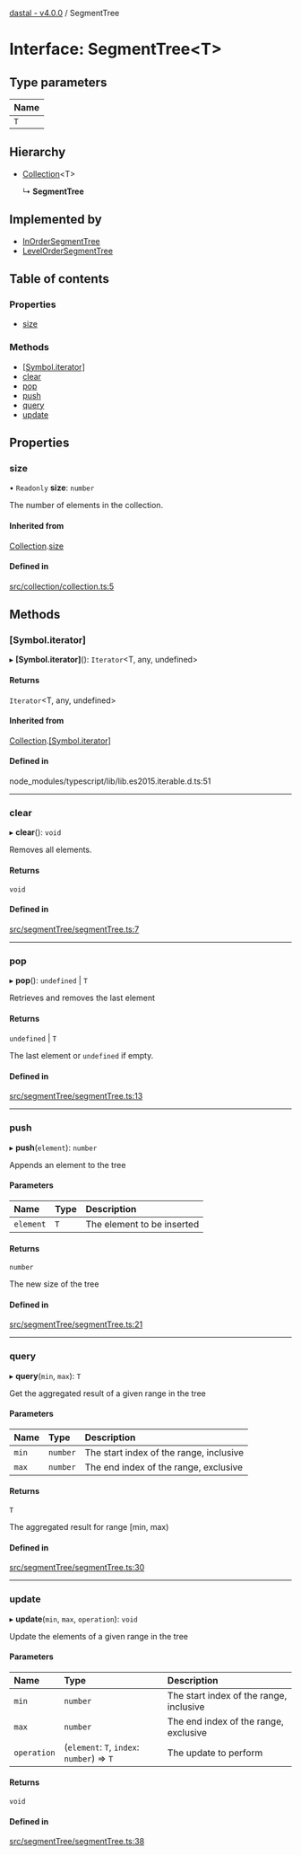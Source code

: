 [dastal - v4.0.0](../README.md) / SegmentTree

# Interface: SegmentTree<T\>

## Type parameters

| Name |
| :------ |
| `T` |

## Hierarchy

- [Collection](collection.md)<T\>

  ↳ **SegmentTree**

## Implemented by

- [InOrderSegmentTree](../classes/inordersegmenttree.md)
- [LevelOrderSegmentTree](../classes/levelordersegmenttree.md)

## Table of contents

### Properties

- [size](segmenttree.md#size)

### Methods

- [[Symbol.iterator]](segmenttree.md#[symbol.iterator])
- [clear](segmenttree.md#clear)
- [pop](segmenttree.md#pop)
- [push](segmenttree.md#push)
- [query](segmenttree.md#query)
- [update](segmenttree.md#update)

## Properties

### size

• `Readonly` **size**: `number`

The number of elements in the collection.

#### Inherited from

[Collection](collection.md).[size](collection.md#size)

#### Defined in

[src/collection/collection.ts:5](https://github.com/havelessbemore/dastal/blob/2fe24da/src/collection/collection.ts#L5)

## Methods

### [Symbol.iterator]

▸ **[Symbol.iterator]**(): `Iterator`<T, any, undefined\>

#### Returns

`Iterator`<T, any, undefined\>

#### Inherited from

[Collection](collection.md).[[Symbol.iterator]](collection.md#[symbol.iterator])

#### Defined in

node_modules/typescript/lib/lib.es2015.iterable.d.ts:51

___

### clear

▸ **clear**(): `void`

Removes all elements.

#### Returns

`void`

#### Defined in

[src/segmentTree/segmentTree.ts:7](https://github.com/havelessbemore/dastal/blob/2fe24da/src/segmentTree/segmentTree.ts#L7)

___

### pop

▸ **pop**(): `undefined` \| `T`

Retrieves and removes the last element

#### Returns

`undefined` \| `T`

The last element or `undefined` if empty.

#### Defined in

[src/segmentTree/segmentTree.ts:13](https://github.com/havelessbemore/dastal/blob/2fe24da/src/segmentTree/segmentTree.ts#L13)

___

### push

▸ **push**(`element`): `number`

Appends an element to the tree

#### Parameters

| Name | Type | Description |
| :------ | :------ | :------ |
| `element` | `T` | The element to be inserted |

#### Returns

`number`

The new size of the tree

#### Defined in

[src/segmentTree/segmentTree.ts:21](https://github.com/havelessbemore/dastal/blob/2fe24da/src/segmentTree/segmentTree.ts#L21)

___

### query

▸ **query**(`min`, `max`): `T`

Get the aggregated result of a given range in the tree

#### Parameters

| Name | Type | Description |
| :------ | :------ | :------ |
| `min` | `number` | The start index of the range, inclusive |
| `max` | `number` | The end index of the range, exclusive |

#### Returns

`T`

The aggregated result for range [min, max)

#### Defined in

[src/segmentTree/segmentTree.ts:30](https://github.com/havelessbemore/dastal/blob/2fe24da/src/segmentTree/segmentTree.ts#L30)

___

### update

▸ **update**(`min`, `max`, `operation`): `void`

Update the elements of a given range in the tree

#### Parameters

| Name | Type | Description |
| :------ | :------ | :------ |
| `min` | `number` | The start index of the range, inclusive |
| `max` | `number` | The end index of the range, exclusive |
| `operation` | (`element`: `T`, `index`: `number`) => `T` | The update to perform |

#### Returns

`void`

#### Defined in

[src/segmentTree/segmentTree.ts:38](https://github.com/havelessbemore/dastal/blob/2fe24da/src/segmentTree/segmentTree.ts#L38)
